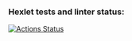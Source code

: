 ### Hexlet tests and linter status:
[![Actions Status](https://github.com/cuttlefish93/layout-designer-project-58/workflows/hexlet-check/badge.svg)](https://github.com/cuttlefish93/layout-designer-project-58/actions)